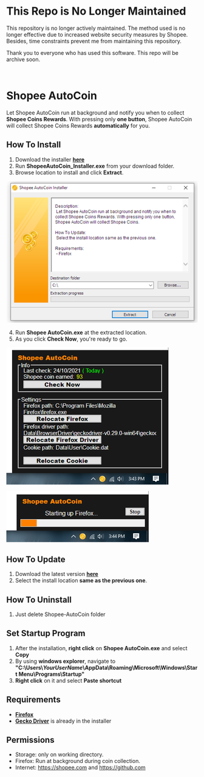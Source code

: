 # This Repo is No Longer Maintained
This repository is no longer actively maintained. The method used is no longer effective due to increased website security measures by Shopee. Besides, time constraints prevent me from maintaining this repository.

Thank you to everyone who has used this software. This repo will be archive soon.

<br>

# Shopee AutoCoin
Let Shopee AutoCoin run at background and notify you when to collect **Shopee Coins Rewards**. With pressing only **one button**, Shopee AutoCoin will collect Shopee Coins Rewards **automatically** for you.
## How To Install
1. Download the installer [**here**](https://github.com/Zigatronz/Shopee-AutoCoin/releases)
2. Run **ShopeeAutoCoin_Installer.exe** from your download folder.
3. Browse location to install and click **Extract**.

![Screenshot_01](Data/Screenshot/1.png)

4. Run **Shopee AutoCoin.exe** at the extracted location.
5. As you click **Check Now**, you're ready to go.

![Screenshot_02](Data/Screenshot/2.png)

![Screenshot_03](Data/Screenshot/3.png)
## How To Update
1. Download the latest version [**here**](https://github.com/Zigatronz/Shopee-AutoCoin/releases)
2. Select the install location **same as the previous one**.
## How To Uninstall
1. Just delete Shopee-AutoCoin folder
## Set Startup Program
1. After the installation, **right click** on **Shopee AutoCoin.exe** and select **Copy**
2. By using **windows explorer**, navigate to **"C:\\Users\\*YourUserName*\\AppData\\Roaming\\Microsoft\\Windows\\Start Menu\\Programs\\Startup"**
3. **Right click** on it and select **Paste shortcut**
## Requirements
- [**Firefox**](https://www.mozilla.org/)
- [**Gecko Driver**](https://github.com/mozilla/geckodriver/releases) is already in the installer
## Permissions
- Storage: only on working directory.
- Firefox: Run at background during coin collection.
- Internet: https://shopee.com and https://github.com

